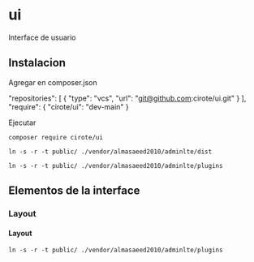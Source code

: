 # ui
Interface de usuario

## Instalacion

Agregar en composer.json

   "repositories": [
        {
            "type": "vcs",
            "url": "git@github.com:cirote/ui.git"
        }
    ],
    "require": {
        "cirote/ui": "dev-main"
    }

Ejecutar
```
composer require cirote/ui
```

```
ln -s -r -t public/ ./vendor/almasaeed2010/adminlte/dist
```
```
ln -s -r -t public/ ./vendor/almasaeed2010/adminlte/plugins
```
## Elementos de la interface

### Layout

#### Layout

```
ln -s -r -t public/ ./vendor/almasaeed2010/adminlte/plugins
```
